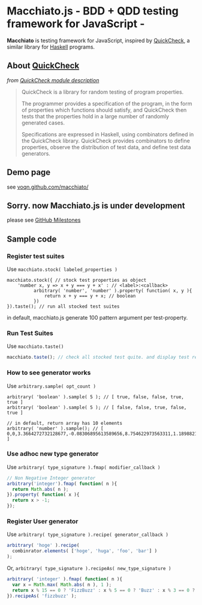 # Macchiato.js - BDD + QDD testing framework for JavaScript -
**Macchiato** is testing framework for JavaScript, inspired by [QuickCheck](http://hackage.haskell.org/package/QuickCheck-2.4.2), a similar library for [Haskell](http://www.haskell.org/) programs.

## About [QuickCheck](http://hackage.haskell.org/package/QuickCheck-2.4.2)
_from [QuickCheck module description](http://hackage.haskell.org/package/QuickCheck-2.4.2)_

> QuickCheck is a library for random testing of program properties.
> 
> The programmer provides a specification of the program, in the form of properties which functions should satisfy, and QuickCheck then tests that the properties hold in a large number of randomly generated cases.
> 
> Specifications are expressed in Haskell, using combinators defined in the QuickCheck library. QuickCheck provides combinators to define properties, observe the distribution of test data, and define test data generators.

## Demo page
see [voqn.github.com/macchiato/](http://voqn.github.com/macchiato/)

## Sorry. now Macchiato.js is under development
please see [GitHub Milestones](https://github.com/VoQn/macchiato/issues/milestones/)

## Sample code
### Register test suites
Use `macchiato.stock( labeled_properties )`

``` {.javascript}
macchiato.stock({ // stock test properties as object
    'number x, y => x + y === y + x' : // <label>:<callback>
          arbitrary( 'number', 'number' ).property( function( x, y ){
              return x + y === y + x; // boolean
          })
}).taste(); // run all stocked test suites
```

in default, macchiato.js generate 100 pattern argument per test-property.

### Run Test Suites
Use `macchiato.taste()`

```javascript
macchiato.taste(); // check all stocked test quite. and display test result
```

### How to see generator works
Use `arbitrary.sample( opt_count )`

``` {.javascript}
arbitrary( 'boolean' ).sample( 5 ); // [ true, false, false, true, true ]
arbitrary( 'boolean' ).sample( 5 ); // [ false, false, true, false, true ]

// in default, return array has 10 elements
arbitrary( 'number' ).sample(); // [ 0,0,3.3664272732128677,-0.08306895613589656,8.754622973563311,1.1898821511922015,0.27250861726806175,-1969.388762412214,53.54628693512971,0.8624822175133743 ]
```

### Use adhoc new type generator
Use `arbitrary( type_signature ).fmap( modifier_callback )`
```javascript
// Non Negative Integer generator
arbitrary('integer').fmap( function( n ){
  return Math.abs( n );
}).property( function( x ){
  return x > -1;
});
```

### Register User generator
Use `arbitrary( type_signature ).recipe( generator_callback )`
```javascript
arbitrary( 'hoge' ).recipe(
  combinrator.elements( ['hoge', 'huga', 'foo', 'bar'] )
);
```

Or, `arbitrary( type_signature ).recipeAs( new_type_signature )`
```javascript
arbitrary( 'integer' ).fmap( function( n ){
  var x = Math.max( Math.abs( n ), 1 );
  return x % 15 == 0 ? 'FizzBuzz' : x % 5 == 0 ? 'Buzz' : x % 3 == 0 ? 'Fizz' : x;
}).recipeAs( 'fizzbuzz' );
```

